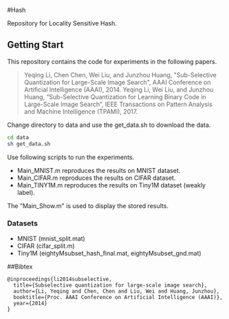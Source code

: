 
#Hash

Repository for Locality Sensitive Hash. 

## Getting Start

This repository contains the code for experiments in the following papers.

> Yeqing Li, Chen Chen, Wei Liu, and Junzhou Huang, "Sub-Selective Quantization for Large-Scale Image Search", AAAI Conference on Artificial Intelligence (AAAI), 2014.
> Yeqing Li, Wei Liu, and Junzhou Huang, “Sub-Selective Quantization for Learning Binary Code in Large-Scale Image Search”, IEEE Transactions on Pattern Analysis and Machine Intelligence (TPAMI), 2017.

Change directory to data and use the get_data.sh to download the data.

```bash
cd data
sh get_data.sh
```

Use following scripts to run the experiments.
- Main_MNIST.m reproduces the results on MNIST dataset.
- Main_CIFAR.m reproduces the results on CIFAR dataset.
- Main_TINY1M.m reproduces the results on Tiny1M dataset (weakly label).

The "Main_Show.m" is used to display the stored results.

### Datasets

- MNIST (mnist_split.mat)
- CIFAR (cifar_split.m)
- Tiny1M (eightyMsubset_hash_final.mat, eightyMsubset_gnd.mat)

##Bibtex

	@inproceedings{li2014subselective,
	  title={Subselective quantization for large-scale image search},
	  author={Li, Yeqing and Chen, Chen and Liu, Wei and Huang, Junzhou},
	  booktitle={Proc. AAAI Conference on Artificial Intelligence (AAAI)},
	  year={2014}
	}

